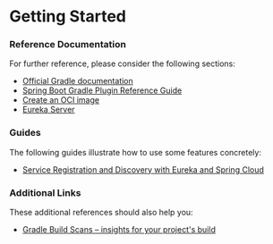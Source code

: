# Getting Started

### Reference Documentation

For further reference, please consider the following sections:

* [Official Gradle documentation](https://docs.gradle.org)
* [Spring Boot Gradle Plugin Reference Guide](https://docs.spring.io/spring-boot/docs/2.6.4/gradle-plugin/reference/html/)
* [Create an OCI image](https://docs.spring.io/spring-boot/docs/2.6.4/gradle-plugin/reference/html/#build-image)
* [Eureka Server](https://docs.spring.io/spring-cloud-netflix/docs/current/reference/html/#spring-cloud-eureka-server)

### Guides

The following guides illustrate how to use some features concretely:

* [Service Registration and Discovery with Eureka and Spring Cloud](https://spring.io/guides/gs/service-registration-and-discovery/)

### Additional Links

These additional references should also help you:

* [Gradle Build Scans – insights for your project's build](https://scans.gradle.com#gradle)

